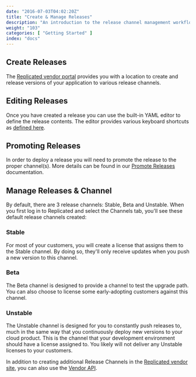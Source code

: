 ```yaml
---
date: "2016-07-03T04:02:20Z"
title: "Create & Manage Releases"
description: "An introduction to the release channel management workflow for development on the Replicated platform."
weight: "103"
categories: [ "Getting Started" ]
index: "docs"
---
```


## Create Releases
The [Replicated vendor portal](https://vendor.replicated.com) provides you with a location to create and release versions of your application to various release channels.

## Editing Releases
Once you have created a release you can use the built-in YAML editor to define the release contents. The editor provides various keyboard shortcuts as [defined here](https://github.com/ajaxorg/ace/wiki/Default-Keyboard-Shortcuts).

## Promoting Releases
In order to deploy a release you will need to promote the release to the proper channel(s). More details can be found in our [Promote Releases](/distributing-an-application/promote-releases/) documentation.

## Manage Releases & Channel
By default, there are 3 release channels: Stable, Beta and Unstable. When you first log in to Replicated and select the Channels tab, you'll see these default release channels created:

### Stable
For most of your customers, you will create a license that assigns them to the Stable channel. By doing so, they'll only receive updates when you push a new version to this channel.

### Beta
The Beta channel is designed to provide a channel to test the upgrade path. You can also choose to license some early-adopting customers against this channel.

### Unstable
The Unstable channel is designed for you to constantly push releases to, much in the same way that you continuously deploy new versions to your cloud product. This is the channel that your development environment should have a license assigned to. You likely will not deliver any Unstable licenses to your customers.

In addition to creating additional Release Channels in the [Replicated vendor site](https://vendor.replicated.com/channels), you can also use the [Vendor API](/reference/vendor-api/).